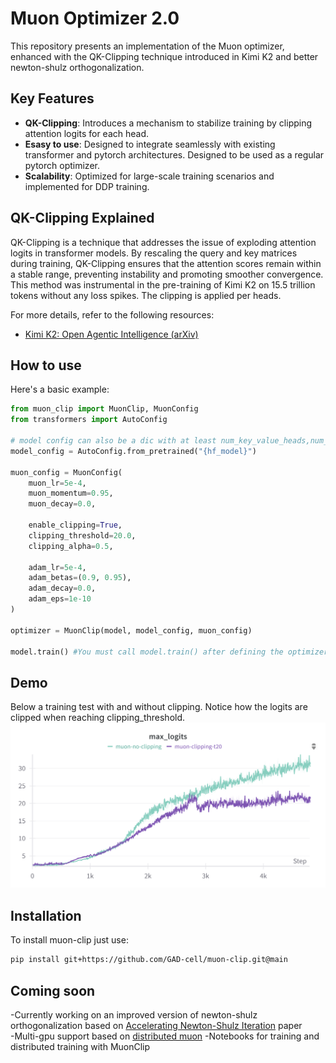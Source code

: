 # Muon Optimizer 2.0

This repository presents an implementation of the Muon optimizer, enhanced with the QK-Clipping technique introduced in Kimi K2 and better newton-shulz orthogonalization.

## Key Features

- **QK-Clipping**: Introduces a mechanism to stabilize training by clipping attention logits for each head.
- **Esasy to use**: Designed to integrate seamlessly with existing transformer and pytorch architectures. Designed to be used as a regular pytorch optimizer.
- **Scalability**: Optimized for large-scale training scenarios and implemented for DDP training.

## QK-Clipping Explained

QK-Clipping is a technique that addresses the issue of exploding attention logits in transformer models. By rescaling the query and key matrices during training, QK-Clipping ensures that the attention scores remain within a stable range, preventing instability and promoting smoother convergence. This method was instrumental in the pre-training of Kimi K2 on 15.5 trillion tokens without any loss spikes.
The clipping is applied per heads.

For more details, refer to the following resources:

- [Kimi K2: Open Agentic Intelligence (arXiv)](https://arxiv.org/abs/2507.20534)

## How to use

Here's a basic example:

```python
from muon_clip import MuonClip, MuonConfig
from transformers import AutoConfig

# model config can also be a dic with at least num_key_value_heads,num_attention_heads and head_dim keys
model_config = AutoConfig.from_pretrained("{hf_model}")

muon_config = MuonConfig(
    muon_lr=5e-4,
    muon_momentum=0.95,
    muon_decay=0.0,
    
    enable_clipping=True,
    clipping_threshold=20.0,
    clipping_alpha=0.5,

    adam_lr=5e-4,
    adam_betas=(0.9, 0.95),
    adam_decay=0.0,
    adam_eps=1e-10
)

optimizer = MuonClip(model, model_config, muon_config)

model.train() #You must call model.train() after defining the optimizer so that hooks are registered correctly.

```

## Demo
Below a training test with and without clipping.
Notice how the logits are clipped when reaching clipping_threshold.
<img src="./images/max_logits.png" alt="Training max_logits" width="800"/>

## Installation

To install muon-clip just use:

```bash
pip install git+https://github.com/GAD-cell/muon-clip.git@main
```

## Coming soon

-Currently working on an improved version of newton-shulz orthogonalization based on [Accelerating Newton-Shulz Iteration](https://arxiv.org/pdf/2506.10935v1) paper \
-Multi-gpu support based on [distributed muon](https://arxiv.org/html/2502.16982v1)
-Notebooks for training and distributed training with MuonClip